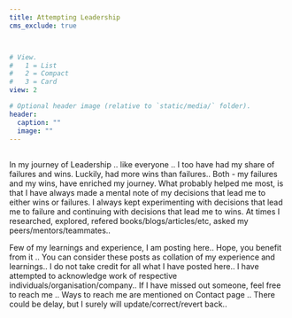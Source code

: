 ```yaml
---
title: Attempting Leadership
cms_exclude: true



# View.
#   1 = List
#   2 = Compact
#   3 = Card
view: 2

# Optional header image (relative to `static/media/` folder).
header:
  caption: ""
  image: ""
---
```


##
In my journey of Leadership .. like everyone ..  I too have had my share of failures and wins. Luckily, had more wins than failures.. Both - my failures and my wins, have enriched my journey. What probably helped me most, is that I have always made a mental note of my decisions that lead me to either wins or failures. I always kept experimenting with decisions that lead me to failure and continuing with decisions that lead me to wins. At times I researched, explored, refered books/blogs/articles/etc, asked my peers/mentors/teammates.. 

Few of my learnings and experience, I am posting here.. Hope, you benefit from it .. You can consider these posts as collation of my experience and learnings.. I do not take credit for all what I have posted here.. I have attempted to acknowledge work of respective individuals/organisation/company.. If I have missed out someone, feel free to reach me .. Ways to reach me are mentioned on Contact page .. There could be delay, but I surely will update/correct/revert back..   


